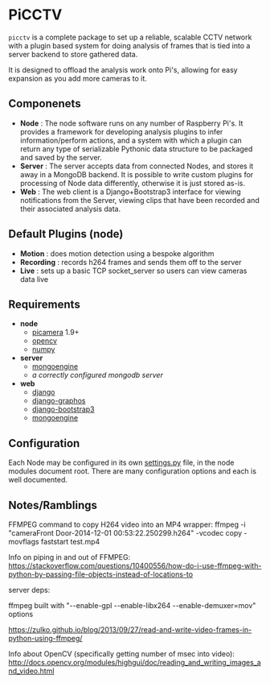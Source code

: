 PiCCTV
======

``picctv`` is a complete package to set up a reliable, scalable CCTV network with a plugin based system for doing analysis of frames that is tied into a server backend to store gathered data.

It is designed to offload the analysis work onto Pi's, allowing for easy expansion as you add more cameras to it.

Componenets
-----------

* **Node** : The node software runs on any number of Raspberry Pi's. It provides a framework for developing analysis plugins to infer information/perform actions, and a system with which a plugin can return any type of serializable Pythonic data structure to be packaged and saved by the server.
* **Server** : The server accepts data from connected Nodes, and stores it away in a MongoDB backend. It is possible to write custom plugins for processing of Node data differently, otherwise it is just stored as-is.
* **Web** : The web client is a Django+Bootstrap3 interface for viewing notifications from the Server,  viewing clips that have been recorded and their associated analysis data.

Default Plugins (node)
----------------------

* **Motion** : does motion detection using a bespoke algorithm
* **Recording** : records h264 frames and sends them off to the server
* **Live** : sets up a basic TCP socket_server so users can view cameras data live

Requirements
------------

* **node**
	* [picamera](https://github.com/waveform80/picamera) 1.9+
	* [opencv](https://github.com/Itseez/opencv)
	* [numpy](https://github.com/numpy/numpy)
* **server**
	* [mongoengine](https://github.com/MongoEngine/mongoengine)
	* *a correctly configured mongodb server*
* **web**
	* [django](https://github.com/django/django)
	* [django-graphos](https://github.com/agiliq/django-graphos)
	* [django-bootstrap3](https://github.com/dyve/django-bootstrap3)
	* [mongoengine](https://github.com/MongoEngine/mongoengine)

Configuration
-------------

Each Node may be configured in its own [settings.py](node/settings.py) file, in the node modules document root. There are many configuration options and each is well documented.

Notes/Ramblings
---------------

FFMPEG command to copy H264 video into an MP4 wrapper:
ffmpeg -i "cameraFront Door-2014-12-01 00:53:22.250299.h264" -vcodec copy -movflags faststart test.mp4

Info on piping in and out of FFMPEG: https://stackoverflow.com/questions/10400556/how-do-i-use-ffmpeg-with-python-by-passing-file-objects-instead-of-locations-to

server deps:

ffmpeg built with "--enable-gpl --enable-libx264 --enable-demuxer=mov" options

https://zulko.github.io/blog/2013/09/27/read-and-write-video-frames-in-python-using-ffmpeg/

Info about OpenCV (specifically getting number of msec into video): http://docs.opencv.org/modules/highgui/doc/reading_and_writing_images_and_video.html
